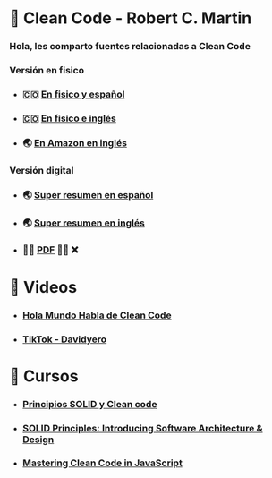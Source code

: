# 📘 Clean Code - Robert C. Martin

### Hola, les comparto fuentes relacionadas a Clean Code

### Versión en fisico
- ### 🇨🇴 [En fisico y español](https://www.buscalibre.com.co/libro-codigo-limpio/9788441532106/p/9257665)
- ### 🇨🇴 [En fisico e inglés](https://www.buscalibre.com.co/libro-clean-code-a-handbook-of-agile-software-craftsmanship-libro-en-ingles/9780132350884/p/2045256)
- ### 🌏 [En Amazon en inglés](https://www.amazon.com/-/es/dp/B08X8ZXT15/ref=sr_1_1?__mk_es_US=%C3%85M%C3%85%C5%BD%C3%95%C3%91&crid=2APNPLLN18EQV&keywords=clean+code&qid=1660798160&sprefix=clean+cod%2Caps%2C171&sr=8-1)

### Versión digital
- ### 🌏 [Super resumen en español](https://github.com/andersontr15/clean-code-javascript-es)
- ### 🌏 [Super resumen en inglés](https://github.com/ryanmcdermott/clean-code-javascript)
- ### 🏴‍☠️ [PDF](https://www.pdfdrive.com/c%C3%B3digo-limpio-e196871466.html) 🏴‍☠️ ❌

# 📼 Videos
- ### [Hola Mundo Habla de Clean Code](https://www.youtube.com/watch?v=uQfm6YaJTJI)
- ### [TikTok - Davidyero](https://www.tiktok.com/@davidyerodev)

# 🧠 Cursos
- ### [Principios SOLID y Clean code](https://www.udemy.com/course/principios-solid-y-clean-code-escribe-codigo-de-calidad/)
- ### [SOLID Principles: Introducing Software Architecture & Design](https://www.udemy.com/course/solid-design/)
- ### [Mastering Clean Code in JavaScript](https://www.udemy.com/course/mastering-clean-code-in-javascript/)
